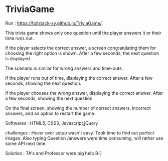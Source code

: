 # TriviaGame

Run : https://fullstack-sy.github.io/TriviaGame/.

This trivia game shows only one question until the player answers it or their time runs out.

If the player selects the correct answer,
a screen congratulating them for choosing the right option is shown.
After a few seconds, the next question is displayed.

The scenario is similar for wrong answers and time-outs.

If the player runs out of time, displaying the correct answer. After a few seconds, showing the next question.

If the player chooses the wrong answer, displaying the correct answer. After a few seconds, showing the next question.

On the final screen, showing the number of correct answers, incorrect answers, and an option to restart the game.

Softwares : HTML5, CSS3, Javascript,jQuery

challenges : Hover over setup wasn't easy. 
             Took time to find out perfect images. 
             Also typing Question /answers were time consuming, will rather use some API next time.

Solution : TA's and Professor were big help B-)
